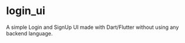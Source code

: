 # login_ui

A simple Login and SignUp UI made with Dart/Flutter without using any backend language.
